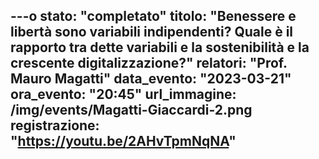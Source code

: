---o
stato: "completato"
titolo: "Benessere e libertà sono variabili indipendenti? Quale è il rapporto tra dette variabili e la sostenibilità e la crescente digitalizzazione?"
relatori: "Prof. Mauro Magatti"
data_evento: "2023-03-21"
ora_evento: "20:45"
url_immagine: /img/events/Magatti-Giaccardi-2.png
registrazione: "https://youtu.be/2AHvTpmNqNA" 
---
